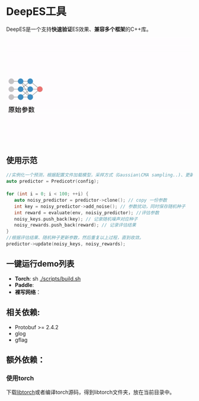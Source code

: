 # DeepES工具
DeepES是一个支持**快速验证**ES效果、**兼容多个框架**的C++库。
<p align="center">
<img src="DeepES.gif" alt="PARL" width="500"/>
</p>

## 使用示范
```c++
//实例化一个预测，根据配置文件加载模型，采样方式（Gaussian\CMA sampling..)、更新方式(SGD\Adam)等
auto predictor = Predicotr(config); 

for (int i = 0; i < 100; ++i) {
   auto noisy_predictor = predictor->clone(); // copy 一份参数
   int key = noisy_predictor->add_noise(); // 参数扰动，同时保存随机种子
   int reward = evaluate(env, noisiy_predictor); //评估参数
   noisy_keys.push_back(key); // 记录随机噪声对应种子
   noisy_rewards.push_back(reward); // 记录评估结果
}
//根据评估结果、随机种子更新参数，然后重复以上过程，直到收敛。
predictor->update(noisy_keys, noisy_rewards);
```

## 一键运行demo列表
- **Torch**: sh [./scripts/build.sh](./scripts/build.sh)
- **Paddle**: 
- **裸写网络**：

## 相关依赖:
- Protobuf >= 2.4.2
- glog
- gflag

## 额外依赖：

### 使用torch 
下载[libtorch](https://download.pytorch.org/libtorch/cpu/libtorch-cxx11-abi-shared-with-deps-1.4.0%2Bcpu.zip)或者编译torch源码，得到libtorch文件夹，放在当前目录中。
